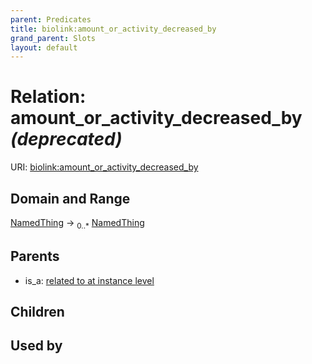 ```yaml
---
parent: Predicates
title: biolink:amount_or_activity_decreased_by
grand_parent: Slots
layout: default
---
```


# Relation: amount_or_activity_decreased_by _(deprecated)_




URI: [biolink:amount_or_activity_decreased_by](https://w3id.org/biolink/amount_or_activity_decreased_by)

## Domain and Range

[NamedThing](NamedThing.md) ->  <sub>0..\*</sub> [NamedThing](NamedThing.md)

## Parents

 *  is_a: [related to at instance level](related_to_at_instance_level.md)

## Children


## Used by

